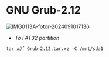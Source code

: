 #  GNU Grub-2.12

![IMG0113A-fotor-2024091017136](https://github.com/user-attachments/assets/372c18da-d258-4b1e-97d0-8f53ad32ba88)

- *To FAT32 partition*

```
tar xJf Grub-2.12.tar.xz -C /mnt/sda1
```
